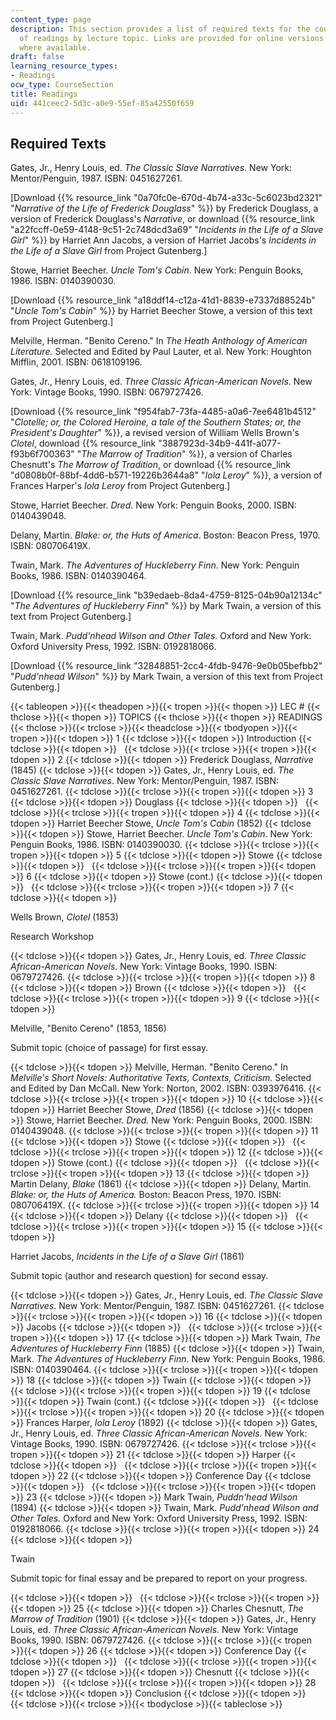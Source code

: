 ```yaml
---
content_type: page
description: This section provides a list of required texts for the course and a list
  of readings by lecture topic. Links are provided for online versions of the readings
  where available.
draft: false
learning_resource_types:
- Readings
ocw_type: CourseSection
title: Readings
uid: 441ceec2-5d3c-a0e9-55ef-85a42550f659
---
```

## Required Texts

Gates, Jr., Henry Louis, ed. *The Classic Slave Narratives*. New York: Mentor/Penguin, 1987. ISBN: 0451627261.

\[Download {{% resource_link "0a70fc0e-670d-4b74-a33c-5c6023bd2321" "*Narrative of the Life of Frederick Douglass*" %}} by Frederick Douglass, a version of Frederick Douglass's *Narrative*, or download {{% resource_link "a22fccff-0e59-4148-9c51-2c748dcd3a69" "*Incidents in the Life of a Slave Girl*" %}} by Harriet Ann Jacobs, a version of Harriet Jacobs's *Incidents in the Life of a Slave Girl* from Project Gutenberg.\]

Stowe, Harriet Beecher. *Uncle Tom's Cabin*. New York: Penguin Books, 1986. ISBN: 0140390030.

\[Download {{% resource_link "a18ddf14-c12a-41d1-8839-e7337d88524b" "*Uncle Tom's Cabin*" %}} by Harriet Beecher Stowe, a version of this text from Project Gutenberg.\]

Melville, Herman. "Benito Cereno." In *The Heath Anthology of American Literature.* Selected and Edited by Paul Lauter, et al. New York: Houghton Mifflin, 2001. ISBN: 0618109196.

Gates, Jr., Henry Louis, ed. *Three Classic African-American Novels*. New York: Vintage Books, 1990. ISBN: 0679727426.

\[Download {{% resource_link "f954fab7-73fa-4485-a0a6-7ee6481b4512" "*Clotelle; or, the Colored Heroine, a tale of the Southern States; or, the President's Daughter*" %}}, a revised version of William Wells Brown's *Clotel*, download {{% resource_link "3887923d-34b9-441f-a077-f93b6f700363" "*The Marrow of Tradition*" %}}, a version of Charles Chesnutt's *The Marrow of Tradition*, or download {{% resource_link "d0808b0f-88bf-4dd6-b571-19226b3644a8" "*Iola Leroy*" %}}, a version of Frances Harper's *Iola Leroy* from Project Gutenberg.\]

Stowe, Harriet Beecher. *Dred*. New York: Penguin Books, 2000. ISBN: 0140439048.

Delany, Martin. *Blake: or, the Huts of America*. Boston: Beacon Press, 1970. ISBN: 080706419X.

Twain, Mark. *The Adventures of Huckleberry Finn*. New York: Penguin Books, 1986. ISBN: 0140390464.

\[Download {{% resource_link "b39edaeb-8da4-4759-8125-04b90a12134c" "*The Adventures of Huckleberry Finn*" %}} by Mark Twain, a version of this text from Project Gutenberg.\]

Twain, Mark. *Pudd'nhead Wilson and Other Tales*. Oxford and New York: Oxford University Press, 1992. ISBN: 0192818066.

\[Download {{% resource_link "32848851-2cc4-4fdb-9476-9e0b05befbb2" "*Pudd'nhead Wilson*" %}} by Mark Twain, a version of this text from Project Gutenberg.\]

{{< tableopen >}}{{< theadopen >}}{{< tropen >}}{{< thopen >}}
LEC #
{{< thclose >}}{{< thopen >}}
TOPICS
{{< thclose >}}{{< thopen >}}
READINGS
{{< thclose >}}{{< trclose >}}{{< theadclose >}}{{< tbodyopen >}}{{< tropen >}}{{< tdopen >}}
1
{{< tdclose >}}{{< tdopen >}}
Introduction
{{< tdclose >}}{{< tdopen >}}
 
{{< tdclose >}}{{< trclose >}}{{< tropen >}}{{< tdopen >}}
2
{{< tdclose >}}{{< tdopen >}}
Frederick Douglass, *Narrative* (1845)
{{< tdclose >}}{{< tdopen >}}
Gates, Jr., Henry Louis, ed. *The Classic Slave Narratives*. New York: Mentor/Penguin, 1987. ISBN: 0451627261.
{{< tdclose >}}{{< trclose >}}{{< tropen >}}{{< tdopen >}}
3
{{< tdclose >}}{{< tdopen >}}
Douglass
{{< tdclose >}}{{< tdopen >}}
 
{{< tdclose >}}{{< trclose >}}{{< tropen >}}{{< tdopen >}}
4
{{< tdclose >}}{{< tdopen >}}
Harriet Beecher Stowe, *Uncle Tom's Cabin* (1852)
{{< tdclose >}}{{< tdopen >}}
Stowe, Harriet Beecher. *Uncle Tom's Cabin*. New York: Penguin Books, 1986. ISBN: 0140390030.
{{< tdclose >}}{{< trclose >}}{{< tropen >}}{{< tdopen >}}
5
{{< tdclose >}}{{< tdopen >}}
Stowe
{{< tdclose >}}{{< tdopen >}}
 
{{< tdclose >}}{{< trclose >}}{{< tropen >}}{{< tdopen >}}
6
{{< tdclose >}}{{< tdopen >}}
Stowe (cont.)
{{< tdclose >}}{{< tdopen >}}
 
{{< tdclose >}}{{< trclose >}}{{< tropen >}}{{< tdopen >}}
7
{{< tdclose >}}{{< tdopen >}}

Wells Brown, *Clotel* (1853)

Research Workshop

{{< tdclose >}}{{< tdopen >}}
Gates, Jr., Henry Louis, ed. *Three Classic African-American Novels*. New York: Vintage Books, 1990. ISBN: 0679727426.
{{< tdclose >}}{{< trclose >}}{{< tropen >}}{{< tdopen >}}
8
{{< tdclose >}}{{< tdopen >}}
Brown
{{< tdclose >}}{{< tdopen >}}
 
{{< tdclose >}}{{< trclose >}}{{< tropen >}}{{< tdopen >}}
9
{{< tdclose >}}{{< tdopen >}}

Melville, "Benito Cereno" (1853, 1856)

Submit topic (choice of passage) for first essay.

{{< tdclose >}}{{< tdopen >}}
Melville, Herman. "Benito Cereno." In *Melville's Short Novels: Authoritative Texts, Contexts, Criticism.* Selected and Edited by Dan McCall. New York: Norton, 2002. ISBN: 0393976416.
{{< tdclose >}}{{< trclose >}}{{< tropen >}}{{< tdopen >}}
10
{{< tdclose >}}{{< tdopen >}}
Harriet Beecher Stowe, *Dred* (1856)
{{< tdclose >}}{{< tdopen >}}
Stowe, Harriet Beecher. *Dred.* New York: Penguin Books, 2000. ISBN: 0140439048.
{{< tdclose >}}{{< trclose >}}{{< tropen >}}{{< tdopen >}}
11
{{< tdclose >}}{{< tdopen >}}
Stowe
{{< tdclose >}}{{< tdopen >}}
 
{{< tdclose >}}{{< trclose >}}{{< tropen >}}{{< tdopen >}}
12
{{< tdclose >}}{{< tdopen >}}
Stowe (cont.)
{{< tdclose >}}{{< tdopen >}}
 
{{< tdclose >}}{{< trclose >}}{{< tropen >}}{{< tdopen >}}
13
{{< tdclose >}}{{< tdopen >}}
Martin Delany, *Blake* (1861)
{{< tdclose >}}{{< tdopen >}}
Delany, Martin. *Blake: or, the Huts of America.* Boston: Beacon Press, 1970. ISBN: 080706419X.
{{< tdclose >}}{{< trclose >}}{{< tropen >}}{{< tdopen >}}
14
{{< tdclose >}}{{< tdopen >}}
Delany
{{< tdclose >}}{{< tdopen >}}
 
{{< tdclose >}}{{< trclose >}}{{< tropen >}}{{< tdopen >}}
15
{{< tdclose >}}{{< tdopen >}}

Harriet Jacobs, *Incidents in the Life of a Slave* *Girl* (1861)

Submit topic (author and research question) for second essay.

{{< tdclose >}}{{< tdopen >}}
Gates, Jr., Henry Louis, ed. *The Classic Slave Narratives*. New York: Mentor/Penguin, 1987. ISBN: 0451627261.
{{< tdclose >}}{{< trclose >}}{{< tropen >}}{{< tdopen >}}
16
{{< tdclose >}}{{< tdopen >}}
Jacobs
{{< tdclose >}}{{< tdopen >}}
 
{{< tdclose >}}{{< trclose >}}{{< tropen >}}{{< tdopen >}}
17
{{< tdclose >}}{{< tdopen >}}
Mark Twain, *The Adventures of Huckleberry* *Finn* (1885)
{{< tdclose >}}{{< tdopen >}}
Twain, Mark. *The Adventures of Huckleberry Finn.* New York: Penguin Books, 1986. ISBN: 0140390464.
{{< tdclose >}}{{< trclose >}}{{< tropen >}}{{< tdopen >}}
18
{{< tdclose >}}{{< tdopen >}}
Twain
{{< tdclose >}}{{< tdopen >}}
 
{{< tdclose >}}{{< trclose >}}{{< tropen >}}{{< tdopen >}}
19
{{< tdclose >}}{{< tdopen >}}
Twain (cont.)
{{< tdclose >}}{{< tdopen >}}
 
{{< tdclose >}}{{< trclose >}}{{< tropen >}}{{< tdopen >}}
20
{{< tdclose >}}{{< tdopen >}}
Frances Harper, *Iola Leroy* (1892)
{{< tdclose >}}{{< tdopen >}}
Gates, Jr., Henry Louis, ed. *Three Classic African-American Novels*. New York: Vintage Books, 1990. ISBN: 0679727426.
{{< tdclose >}}{{< trclose >}}{{< tropen >}}{{< tdopen >}}
21
{{< tdclose >}}{{< tdopen >}}
Harper
{{< tdclose >}}{{< tdopen >}}
 
{{< tdclose >}}{{< trclose >}}{{< tropen >}}{{< tdopen >}}
22
{{< tdclose >}}{{< tdopen >}}
Conference Day
{{< tdclose >}}{{< tdopen >}}
 
{{< tdclose >}}{{< trclose >}}{{< tropen >}}{{< tdopen >}}
23
{{< tdclose >}}{{< tdopen >}}
Mark Twain, *Puddn'head Wilson* (1894)
{{< tdclose >}}{{< tdopen >}}
Twain, Mark. *Pudd'nhead Wilson and Other Tales.* Oxford and New York: Oxford University Press, 1992. ISBN: 0192818066.
{{< tdclose >}}{{< trclose >}}{{< tropen >}}{{< tdopen >}}
24
{{< tdclose >}}{{< tdopen >}}

Twain

Submit topic for final essay and be prepared to report on your progress.

{{< tdclose >}}{{< tdopen >}}
 
{{< tdclose >}}{{< trclose >}}{{< tropen >}}{{< tdopen >}}
25
{{< tdclose >}}{{< tdopen >}}
Charles Chesnutt, *The Marrow of Tradition* (1901)
{{< tdclose >}}{{< tdopen >}}
Gates, Jr., Henry Louis, ed. *Three Classic African-American Novels*. New York: Vintage Books, 1990. ISBN: 0679727426.
{{< tdclose >}}{{< trclose >}}{{< tropen >}}{{< tdopen >}}
26
{{< tdclose >}}{{< tdopen >}}
Conference Day
{{< tdclose >}}{{< tdopen >}}
 
{{< tdclose >}}{{< trclose >}}{{< tropen >}}{{< tdopen >}}
27
{{< tdclose >}}{{< tdopen >}}
Chesnutt
{{< tdclose >}}{{< tdopen >}}
 
{{< tdclose >}}{{< trclose >}}{{< tropen >}}{{< tdopen >}}
28
{{< tdclose >}}{{< tdopen >}}
Conclusion
{{< tdclose >}}{{< tdopen >}}
 
{{< tdclose >}}{{< trclose >}}{{< tbodyclose >}}{{< tableclose >}}
